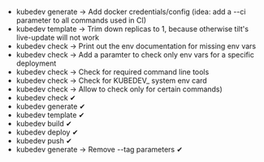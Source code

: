 - kubedev generate -> Add docker credentials/config (idea: add a --ci parameter to all commands used in CI)
- kubedev template -> Trim down replicas to 1, because otherwise tilt's live-update will not work
- kubedev check -> Print out the env documentation for missing env vars
- kubedev check -> Add a paramter to check only env vars for a specific deployment
- kubedev check -> Check for required command line tools
- kubedev check -> Check for KUBEDEV_ system env card
- kubedev check -> Allow to check only for certain commands)
- kubedev check ✔
- kubedev generate ✔
- kubedev template ✔
- kubedev build ✔
- kubedev deploy ✔
- kubedev push ✔
- kubedev generate -> Remove --tag parameters ✔
